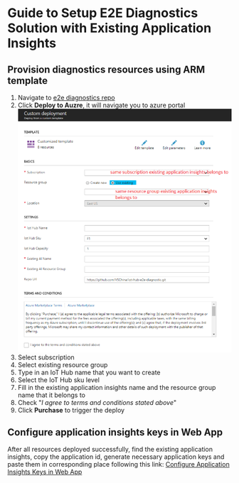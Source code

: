 # Guide to Setup E2E Diagnostics Solution with Existing Application Insights

## Provision diagnostics resources using ARM template
1. Navigate to [e2e diagnostics repo](https://github.com/VSChina/iot-hub-e2e-diagnostic/tree/existing_AI)
2. Click **Deploy to Auzre**, it will navigate you to azure portal
![](./images/Existing_AI.PNG)
3. Select subscription
4. Select existing resource group
5. Type in an IoT Hub name that you want to create
6. Select the IoT Hub sku level
7. Fill in the existing application insights name and the resource group name that it belongs to
8. Check "*I agree to terms and conditions stated above*"
9. Click **Purchase** to trigger the deploy

## Configure application insights keys in Web App
After all resources deployed successfully, find the existing application insights, copy the application id, generate necessary application keys and paste them in corresponding place following this link:
[Configure Application Insights Keys in Web App](./Guide%20to%20Config%20Application%20Insights%20Keys%20in%20Web%20APP.md)